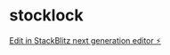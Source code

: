 # stocklock

[Edit in StackBlitz next generation editor ⚡️](https://stackblitz.com/~/github.com/jaibz/stocklock)